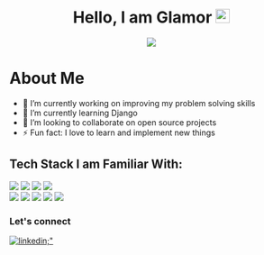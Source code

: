 <h1 align=center>Hello, I am Glamor <img src="https://media.giphy.com/media/hvRJCLFzcasrR4ia7z/giphy.gif" width="25px"></h1>

<p align="center">
  <a href="https://github.com/DenverCoder1/readme-typing-svg"><img src="https://readme-typing-svg.herokuapp.com?lines=Computer+Science+Student;Full+Stack+Web+Developer;DSA%20|%20Programmar%20|Java%20;Open%20Source%20contributor&center=true&width=500&height=50"></a>
</p>

<h1>About Me</h1>

- 🔭 I’m currently working on improving my problem solving skills
- 🌱 I’m currently learning Django
- 👯 I’m looking to collaborate on open source projects
- ⚡ Fun fact: I love to learn and implement new things

<h2>Tech Stack I am Familiar With:</h2>

<span>
<img src="https://img.shields.io/badge/html5%20-%23E34F26.svg?&style=for-the-badge&logo=html5&logoColor=white"/>
<img src="https://img.shields.io/badge/css3%20-%231572B6.svg?&style=for-the-badge&logo=css3&logoColor=white"/>
<img src="https://img.shields.io/badge/javascript%20-%23323330.svg?&style=for-the-badge&logo=javascript&logoColor=%23F7DF1E"/>
<img src="https://img.shields.io/badge/react%20-%2343853D.svg?&style=for-the-badge&logo=react&logoColor=red"/>
</span>
<br>
<span>
<img src="https://img.shields.io/badge/C-00599C?style=for-the-badge&logo=c&logoColor=white "/>
<img src="https://img.shields.io/badge/C%2B%2B-00599C?style=for-the-badge&logo=c%2B%2B&logoColor=white "/>
<img src="https://img.shields.io/badge/Python-14354C?style=for-the-badge&logo=python&logoColor=white "/>
<img src="https://img.shields.io/badge/git%20-%23404d59.svg?&style=for-the-badge&logo=git&logoColor=white"/>
<img src="https://img.shields.io/badge/github%20-%23121011.svg?&style=for-the-badge&logo=github&logoColor=white"/></span>
<br>




<h3> Let's connect </h3>
<div>
 
  <a href="https://www.linkedin.com/in/sandhya-mishra-she-her-503014209/" target="_blank">
    <img src=https://img.shields.io/badge/LinkedIn-0077B5?style=for-the-badge&logo=linkedin&logoColor=white alt=linkedin;" />
  </a>
 
  
</div>
